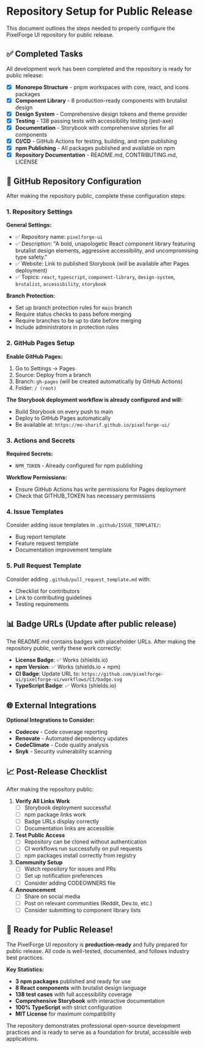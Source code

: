 # Repository Setup for Public Release

This document outlines the steps needed to properly configure the PixelForge UI repository for public release.

## ✅ Completed Tasks

All development work has been completed and the repository is ready for public release:

- [x] **Monorepo Structure** - pnpm workspaces with core, react, and icons packages
- [x] **Component Library** - 8 production-ready components with brutalist design
- [x] **Design System** - Comprehensive design tokens and theme provider
- [x] **Testing** - 138 passing tests with accessibility testing (jest-axe)
- [x] **Documentation** - Storybook with comprehensive stories for all components
- [x] **CI/CD** - GitHub Actions for testing, building, and npm publishing
- [x] **npm Publishing** - All packages published and available on npm
- [x] **Repository Documentation** - README.md, CONTRIBUTING.md, LICENSE

## 🔧 GitHub Repository Configuration

After making the repository public, complete these configuration steps:

### 1. Repository Settings

**General Settings:**
- ✅ Repository name: `pixelforge-ui`
- ✅ Description: "A bold, unapologetic React component library featuring brutalist design elements, aggressive accessibility, and uncompromising type safety."
- ✅ Website: Link to published Storybook (will be available after Pages deployment)
- ✅ Topics: `react`, `typescript`, `component-library`, `design-system`, `brutalist`, `accessibility`, `storybook`

**Branch Protection:**
- Set up branch protection rules for `main` branch
- Require status checks to pass before merging
- Require branches to be up to date before merging
- Include administrators in protection rules

### 2. GitHub Pages Setup

**Enable GitHub Pages:**
1. Go to Settings → Pages
2. Source: Deploy from a branch
3. Branch: `gh-pages` (will be created automatically by GitHub Actions)
4. Folder: `/ (root)`

**The Storybook deployment workflow is already configured and will:**
- Build Storybook on every push to main
- Deploy to GitHub Pages automatically
- Be available at: `https://mo-sharif.github.io/pixelforge-ui/`

### 3. Actions and Secrets

**Required Secrets:**
- `NPM_TOKEN` - Already configured for npm publishing

**Workflow Permissions:**
- Ensure GitHub Actions has write permissions for Pages deployment
- Check that GITHUB_TOKEN has necessary permissions

### 4. Issue Templates

Consider adding issue templates in `.github/ISSUE_TEMPLATE/`:
- Bug report template
- Feature request template
- Documentation improvement template

### 5. Pull Request Template

Consider adding `.github/pull_request_template.md` with:
- Checklist for contributors
- Link to contributing guidelines
- Testing requirements

## 📊 Badge URLs (Update after public release)

The README.md contains badges with placeholder URLs. After making the repository public, verify these work correctly:

- **License Badge**: ✅ Works (shields.io)
- **npm Version**: ✅ Works (shields.io + npm)
- **CI Badge**: Update URL to: `https://github.com/pixelforge-ui/pixelforge-ui/workflows/CI/badge.svg`
- **TypeScript Badge**: ✅ Works (shields.io)

## 🌐 External Integrations

**Optional Integrations to Consider:**
- **Codecov** - Code coverage reporting
- **Renovate** - Automated dependency updates
- **CodeClimate** - Code quality analysis
- **Snyk** - Security vulnerability scanning

## 📈 Post-Release Checklist

After making the repository public:

1. **Verify All Links Work**
   - [ ] Storybook deployment successful
   - [ ] npm package links work
   - [ ] Badge URLs display correctly
   - [ ] Documentation links are accessible

2. **Test Public Access**
   - [ ] Repository can be cloned without authentication
   - [ ] CI workflows run successfully on pull requests
   - [ ] npm packages install correctly from registry

3. **Community Setup**
   - [ ] Watch repository for issues and PRs
   - [ ] Set up notification preferences
   - [ ] Consider adding CODEOWNERS file

4. **Announcement**
   - [ ] Share on social media
   - [ ] Post on relevant communities (Reddit, Dev.to, etc.)
   - [ ] Consider submitting to component library lists

## 🚀 Ready for Public Release!

The PixelForge UI repository is **production-ready** and fully prepared for public release. All code is well-tested, documented, and follows industry best practices.

**Key Statistics:**
- **3 npm packages** published and ready for use
- **8 React components** with brutalist design language
- **138 test cases** with full accessibility coverage
- **Comprehensive Storybook** with interactive documentation
- **100% TypeScript** with strict configuration
- **MIT License** for maximum compatibility

The repository demonstrates professional open-source development practices and is ready to serve as a foundation for brutal, accessible web applications.